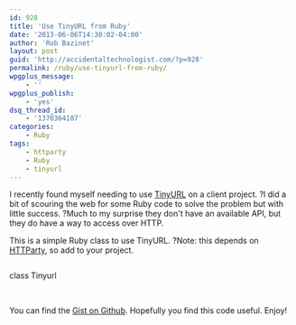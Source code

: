 ```yaml
---
id: 928
title: 'Use TinyURL from Ruby'
date: '2013-06-06T14:30:02-04:00'
author: 'Rob Bazinet'
layout: post
guid: 'http://accidentaltechnologist.com/?p=928'
permalink: /ruby/use-tinyurl-from-ruby/
wpgplus_message:
    - ''
wpgplus_publish:
    - 'yes'
dsq_thread_id:
    - '1370364187'
categories:
    - Ruby
tags:
    - httparty
    - Ruby
    - tinyurl
---
```


I recently found myself needing to use [TinyURL](http://tinyurl.com/) on a client project. ?I did a bit of scouring the web for some Ruby code to solve the problem but with little success. ?Much to my surprise they don't have an available API, but they do have a way to access over HTTP.

This is a simple Ruby class to use TinyURL. ?Note: this depends on [HTTParty](https://github.com/jnunemaker/httparty), so add to your project.

```
```
class Tinyurl <br></br>
```  include HTTParty <br></br>  base_uri 'tinyurl.com' <br></br><br></br>  def shorten(url) <br></br>    self.class.get("/api-create.php?url=#{url}") <br></br>  end <br></br>end 
```

You can find the [Gist on Github](https://gist.github.com/rbazinet/5721055). Hopefully you find this code useful. Enjoy!